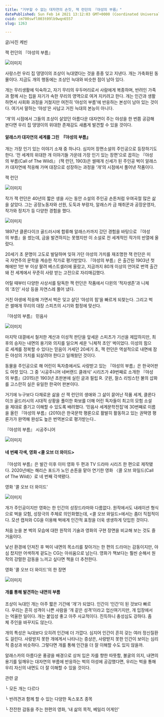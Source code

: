 ```yaml
---
title: "거부할 수 없는 대자연의 손짓, 잭 런던의 『야성의 부름』"
datePublished: Sun Feb 14 2021 13:12:03 GMT+0000 (Coordinated Universal Time)
cuid: cm700swfl003t09lb9wqn6557
slug: 1263

---
```



글/사진 케빈

잭 런던의 『야성의 부름』

![이미지](https://cdn.hashnode.com/res/hashnode/image/upload/v1739250421065/290f26ec-1bfd-4d2c-8e7c-7fedb1372f65.jpeg)

사랑스런 우리 집 댕댕이의 조상이 늑대였다는 것을 종종 잊고 지낸다. 개는 가축화된 동물이다. 지금도 개의 행동에는 조상인 늑대와 비슷한 점이 남아 있다.

개는 무리생활에 익숙하고, 자기 무리의 우두머리로서 사람에게 복종하며, 반려인 가족과 함께 사는 집을 자기가 속한 무리의 영역으로 여겨 지키려고 한다. 개는 인간과 생활하면서 사회화 과정을 거쳤지만 여전히 ‘야성의 부름’에 반응하는 본성이 남아 있는 것이다. 여기서 말하는 ‘야성’은 사납고 거친 늑대의 본능이 아니다.

‘개’의 시점에서 그들의 조상이 살았던 아름다운 대자연이 주는 야성을 한 번쯤 공감해 본다면 우리 집 댕댕이의 위대한 존재감도 새롭게 발견할 수 있을 것이다.

#### 알래스카 대자연의 세계를 그린  『야성의 부름』

개는 가장 인기 있는 이야기 소재 중 하나다. 심지어 장편소설의 주인공으로 등장하기도 한다. ‘전 세계의 위대한 개 이야기들 가운데 가장 인기 있는 장편’으로 꼽히는 『야성의 부름(Call of The Wild)』 (잭 런던, 1903)은 썰매개 신세가 된 주인공 벅이 알래스카 대자연에 적응해 가며 대장으로 성장하는 과정을 ‘개’의 시점에서 풀어낸 작품이다.

잭 런던

![이미지](https://cdn.hashnode.com/res/hashnode/image/upload/v1739250423211/030c50d1-900b-4ce0-a88f-3fc93c2aacd2.jpeg)

작가 잭 런던은 40년의 짧은 생을 사는 동안 소설의 주인공 손튼처럼 우여곡절 많은 삶을 살았다. 그는 공장노동자와 선원, 도둑과 부랑자, 알래스카 금 채취꾼과 공장운영자, 작가와 정치가 등 다양한 경험을 했다.

![이미지](https://cdn.hashnode.com/res/hashnode/image/upload/v1739250425240/90f1266f-fe10-447e-a77f-b1f504915ce5.jpeg)

1897년 클론다이크 골드러시에 합류해 알래스카까지 갔던 경험을 바탕으로 『야성의 부름』을 썼는데, 금을 발견하지는 못했지만 이 소설로 전 세계적인 작가의 반열에 올랐다.

20세기 초 문명이 고도로 발달하며 잊혀 가던 야성의 가치를 재조명한 잭 런던은 미국 자연주의 문학을 계승한 작가로 평가받았다. 『야성의 부름』은 출간된 1903년 첫 해에만 1만 부 이상 팔려 베스트셀러에 올랐고, 지금까지 80개 이상의 언어로 번역 출간돼 전 세계에서 꾸준히 사랑 받는 고전으로 자리매김했다.

어릴 때부터 다양한 사상서를 탐독한 잭 런던은 작품에서 다윈의 ‘적자생존’과 니체의 ‘초인’ 사상 등을 자연스레 풀어 냈다.

거친 야생에 적응해 가면서 벅은 잊고 살던 ‘야성의 힘’을 빠르게 되찾는다. 그리고 벅은 썰매개 무리의 대장 스피츠의 시기와 함정에 맞선다.

『야성의 부름』 민음사

![이미지](https://cdn.hashnode.com/res/hashnode/image/upload/v1739250427152/a3e8e945-6515-4002-b298-df737a7681f4.jpeg)

마지막 대결에서 철저한 계산과 이성적 판단을 앞세운 스피츠가 기선을 제압하지만, 최후의 승자는 내면의 용기와 의지를 일으켜 세운 ‘니체적 초인’ 벅이었다. 이성의 힘으로 세계를 정복할 수 있다는 믿음이 거세던 20세기 초, 잭 런던은 역설적으로 내면에 잠든 야성의 가치를 되살려야 한다고 일깨웠던 것이다.

동물을 주인공으로 해 어린이 독자층에서도 사랑받고 있는 『야성의 부름』은 한국어판도 여럿 있다. 그 중 ‘시공주니어 네버랜드 클래식’ 시리즈가 49번째로 소개한 『야성의 부름』(2015)은 1903년 초판본에 실린 글과 필립 R. 굿윈, 찰스 리빙스턴 불의 삽화를 고스란히 실은 유일한 한국어 판본이다.

거기에 누구보다 다채로운 삶을 산 잭 런던의 생애와 그 삶이 묻어난 작품 세계, 클론다이크 골드러시의 시대적 상황을 풀이한 화보를 더해 어린 독자들이 최고의 모험 소설을 제대로 즐기고 이해할 수 있도록 배려했다. ‘민음사 세계문학전집’에 30번째로 이름을 올린 『야성의 부름』(2010)은 한국문학 평론으로 활발히 활동하고 있는 권택영 평론가가 완역해 완성도 높은 번역본으로 평가받는다..

『야성의 부름』 시공주니어

![이미지](https://cdn.hashnode.com/res/hashnode/image/upload/v1739250429396/0b209cb2-66d0-423f-9a00-cb16a63f966b.jpeg)

#### 네 번째 각색, 영화 <콜 오브 더 와이드>

『야성의 부름』은 발간 이후 이미 영화 두 편과 TV 드라마 시리즈 한 편으로 제작됐다. 2020년에는 해리슨 포드가 노인 손튼을 맡아 연기한 영화 〈콜 오브 와일드(Call of The Wild)〉로 네 번째 각색됐다.

영화 '콜 오브 더 와이드'

![이미지](https://cdn.hashnode.com/res/hashnode/image/upload/v1739250431698/52126409-1302-4c0f-b4f3-a690063c6ef1.jpeg)

개가 주인공이지만 영화는 한 인간의 성장드라마와 다름없다. 원작에서도 내레이션 형식으로 벅을 모험, 성장극의 주체로 의인화했는데, <콜 오브 와일드>에서는 좀더 직접적이다. 모션 캡처와 CG을 이용해 벅에게 인간적 표정을 더욱 생생하게 덧입힌 것이다.

처음 눈을 본 벅의 모습에 대한 원작의 기술과 영화의 구현 장면을 비교해 보는 것도 즐거움이다.

낯선 환경에 던져진 후 벅이 내면의 목소리를 찾아가는 한 편의 드라마는 감동이지만, 야심 찼지만 어색하게 겉도는 CG는 아쉬움으로 남는다. 영화가 책보다는 훨씬 순해서 원작의 강렬한 감동을 느끼고 싶다면 책을 더 추천한다.

영화 '콜 오브 더 와이드'의 한 장면

![이미지](https://cdn.hashnode.com/res/hashnode/image/upload/v1739250433589/7eca8cbd-e3bd-4204-9409-1fde77e5e2b0.jpeg)

#### 개를 통해 발견하는 내면의 부름

조상이 늑대인 개는 아주 짧은 기간에 ‘개’가 되었다. 인간이 ‘인간’이 된 것보다 빠르다. 우리는 흔히 성격이 나쁜 사람을 ‘개 같은 성격’이라고 업신여기지만, 개 입장에서는 억울한 일이다. 개는 붙임성 좋고 아주 사교적이다. 진득하니 충성심도 강하다. 좀체 주인을 바꾸지도 않는다.

개의 특성은 늑대보다 오히려 인간에 더 가깝다. 심지어 인간이 흔히 갖는 여러 정신질환도 걸린다. 사랑받지 못한 개에게서 나타나는 증상은, 사랑받지 못한 인간이 보이는 심리적 증상과 비슷하다. 그렇다면 개를 통해 인간을 더 잘 이해할 수도 있지 않을까.

알래스카의 아름다운 풍광을 배경으로 상처 입은 자를 향한 따뜻함, 불굴의 의지, 내면의 용기를 일깨우는 대자연의 부름에 반응하는 벅의 야성에 공감했다면, 우리는 벅을 통해 우리 자신의 내면도 더 잘 이해할 수 있을 것이다.

관련 글

└ 모든 개는 다르다

└ 반려견과 함께 할 수 있는 다양한 독스포츠 종목

└ 잔잔한 감동을 주는 한편의 영화, ‘내 삶의 목적, 베일리 어게인'